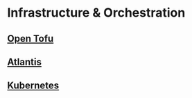 # Infrastructure & Orchestration

## [Open Tofu](https://opentofu.org/)

## [Atlantis](https://www.runatlantis.io/)

## [Kubernetes](https://kubernetes.io/)
